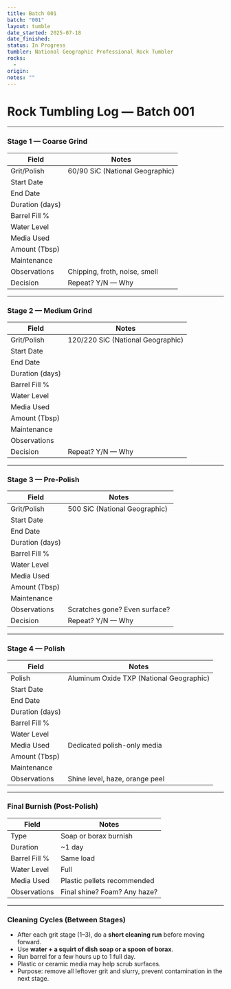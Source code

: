```yaml
---
title: Batch 001
batch: "001"
layout: tumble
date_started: 2025-07-18
date_finished:
status: In Progress
tumbler: National Geographic Professional Rock Tumbler
rocks:
  - 
origin:
notes: ""
---
```


# Rock Tumbling Log — Batch 001

---

### Stage 1 — Coarse Grind
| Field          | Notes |
|----------------|-------|
| Grit/Polish    | 60/90 SiC (National Geographic) |
| Start Date     |       |
| End Date       |       |
| Duration (days)|       |
| Barrel Fill %  |       |
| Water Level    |       |
| Media Used     |       |
| Amount (Tbsp)  |       |
| Maintenance    |       |
| Observations   | Chipping, froth, noise, smell |
| Decision       | Repeat? Y/N — Why |

---

### Stage 2 — Medium Grind
| Field          | Notes |
|----------------|-------|
| Grit/Polish    | 120/220 SiC (National Geographic) |
| Start Date     |       |
| End Date       |       |
| Duration (days)|       |
| Barrel Fill %  |       |
| Water Level    |       |
| Media Used     |       |
| Amount (Tbsp)  |       |
| Maintenance    |       |
| Observations   |       |
| Decision       | Repeat? Y/N — Why |

---

### Stage 3 — Pre-Polish
| Field          | Notes |
|----------------|-------|
| Grit/Polish    | 500 SiC (National Geographic) |
| Start Date     |       |
| End Date       |       |
| Duration (days)|       |
| Barrel Fill %  |       |
| Water Level    |       |
| Media Used     |       |
| Amount (Tbsp)  |       |
| Maintenance    |       |
| Observations   | Scratches gone? Even surface? |
| Decision       | Repeat? Y/N — Why |

---

### Stage 4 — Polish
| Field          | Notes |
|----------------|-------|
| Polish         | Aluminum Oxide TXP (National Geographic) |
| Start Date     |       |
| End Date       |       |
| Duration (days)|       |
| Barrel Fill %  |       |
| Water Level    |       |
| Media Used     | Dedicated polish-only media |
| Amount (Tbsp)  |       |
| Maintenance    |       |
| Observations   | Shine level, haze, orange peel |

---

### Final Burnish (Post-Polish)
| Field          | Notes |
|----------------|-------|
| Type           | Soap or borax burnish |
| Duration       | ~1 day |
| Barrel Fill %  | Same load |
| Water Level    | Full |
| Media Used     | Plastic pellets recommended |
| Observations   | Final shine? Foam? Any haze? |

---

### Cleaning Cycles (Between Stages)
- After each grit stage (1–3), do a **short cleaning run** before moving forward.  
- Use **water + a squirt of dish soap or a spoon of borax**.  
- Run barrel for a few hours up to 1 full day.  
- Plastic or ceramic media may help scrub surfaces.  
- Purpose: remove all leftover grit and slurry, prevent contamination in the next stage.  
